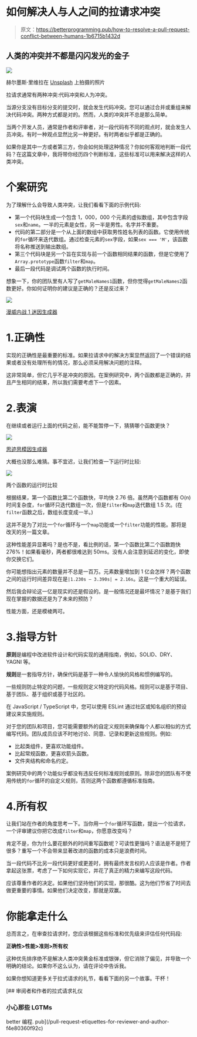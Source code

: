 # 如何解决人与人之间的拉请求冲突

> 原文：<https://betterprogramming.pub/how-to-resolve-a-pull-request-conflict-between-humans-1b6715b1432d>

## 人类的冲突并不都是闪闪发光的金子

![](img/821d0b91b6401c62feec912039e050f1.png)

赫尔墨斯·里维拉在 [Unsplash](https://unsplash.com?utm_source=medium&utm_medium=referral) 上拍摄的照片

拉请求通常有两种冲突:代码冲突和人为冲突。

当源分支没有目标分支的提交时，就会发生代码冲突。您可以通过合并或重组来解决代码冲突。两种方式都是对的。然而，人类的冲突并不总是那么简单。

当两个开发人员，通常是作者和评审者，对一段代码有不同的观点时，就会发生人员冲突。有时一种观点显然比另一种更好。有时两者似乎都是正确的。

如果你是其中一方或者第三方，你会如何处理这种情况？你如何客观地判断一段代码？在这篇文章中，我将带你经历四个判断标准，这些标准可以用来解决这样的人类冲突。

# 个案研究

为了理解什么会导致人类冲突，让我们看看下面的示例代码:

*   第一个代码块生成一个包含 1，000，000 个元素的虚拟数组，其中包含字段`sex`和`name`。一半的元素是女性，另一半是男性。名字并不重要。
*   代码的第二部分是一个从上面的数组中获取男性姓名列表的函数。它使用传统的`for`循环来迭代数组。通过检查元素的`sex`字段，如果`sex === 'M'`，该函数将名称推送到输出数组。
*   第三个代码块是另一个旨在实现与前一个函数相同结果的函数，但是它使用了`Array.prototype`函数`filter`和`map`。
*   最后一段代码是调试两个函数的执行时间。

想象一下，你的团队里有人写了`getMaleNames1`函数，但你觉得`getMaleNames2`函数更好。你如何证明你的建议是正确的？还是反过来？

![](img/52e1d67e31f5e759b59ce97d71ecedd6.png)

[漫威内战 1 迷因生成器](https://imgflip.com/memegenerator/Marvel-Civil-War-1)

# 1.正确性

实现的正确性是最重要的标准。如果拉请求中的解决方案显然返回了一个错误的结果或者没有处理所有的情况，那么必须采用解决问题的注释。

这非常简单，但它几乎不是冲突的原因。在案例研究中，两个函数都是正确的，并且产生相同的结果，所以我们需要考虑下一个因素。

# 2.表演

在继续或者运行上面的代码之前，能不能暂停一下，猜猜哪个函数更快？

![](img/92cd287974d04b6db2932997a3b4c06a.png)

[思迹思模因生成器](https://imgflip.com/memegenerator/316678270/Think-Mark-Think)

大概也没那么难猜。事不宜迟，让我们检查一下运行时比较:

![](img/fa0ff8b4687e7a18215645c5d19d9e7b.png)

两个函数的运行时比较

根据结果，第一个函数比第二个函数快，平均快 2.76 倍。虽然两个函数都有 O(n)时间复杂度，`for`循环只迭代数组一次，但是`filter`和`map`迭代数组 1.5 次。(在`filter`函数之后，数组长度变成一半。)

这并不是为了对比一个`for`循环与一个`map`功能或一个`filter`功能的性能。那将是改天的另一篇文章。

这种性能差异显著吗？是也不是，看比例的话，第一个函数比第二个函数跑快 276%！如果看毫秒，两者都很难达到 50ms。没有人会注意到延迟的变化，即使你交换它们。

你可能想指出元素的数量并不总是一百万。元素数量增加到 1 亿会怎样？两个函数之间的运行时间差异现在是`|1.230s — 3.390s| = 2.16s`。这是一个重大的延误。

然后我会辩论这一亿是现实的还是假设的。是一般情况还是最坏情况？是基于我们现在掌握的数据还是为了未来的预防？

性能方面，还是模棱两可。

# 3.指导方针

**原则**是编程中改进软件设计和代码实现的通用指南，例如，SOLID、DRY、YAGNI 等。

**规则**是一套指导方针，确保代码是基于一种令人愉快的风格和惯例编写的。

一些规则防止特定的问题，一些规则定义特定的代码风格。规则可以是基于项目、基于团队、基于组织或基于社区的。

在 JavaScript / TypeScript 中，您可以使用 ESLint 通过社区或知名组织的预设建议来实施规则。

对于您的团队和项目，您可能需要额外的自定义规则来确保每个人都以相似的方式编写代码。团队成员应该不时地讨论、同意、记录和更新这些规则。例如:

*   比起类组件，更喜欢功能组件。
*   比起常规函数，更喜欢箭头函数。
*   文件夹结构和命名约定。

案例研究中的两个功能似乎都没有违反任何标准规则或原则。除非您的团队有不使用传统的`for`循环的自定义规则，否则这两个函数都遵循标准指南。

# 4.所有权

让我们站在作者的角度思考一下。当你用一个`for`循环写函数，提出一个拉请求，一个评审建议你把它改成`filter`和`map`，你愿意改变吗？

肯定不是，你为什么要花额外的时间重写函数呢？可读性更强吗？语法是不是短了很多？重写一个不会带来显著改进的函数的成本只是浪费时间。

当一段代码不比另一段代码更好或更差时，拥有最终发言权的人应该是作者。作者拿起这张票，考虑了一下如何实现它，并花了真正的精力来编写这段代码。

应该尊重作者的决定。如果他们坚持他们的实现，那很酷。这为他们节省了时间去做更重要的事情。如果他们决定改变，那就是双赢。

# 你能拿走什么

总而言之，在审查拉请求时，您应该根据这些标准和优先级来评估任何代码段:

**正确性>性能>准则>所有权**

这种优先排序绝不是解决人类冲突黄金标准或银弹，但它消除了偏见，并导致一个明确的结论。如果你不这么认为，请在评论中告诉我。

如果你想知道更多关于拉式请求的礼节，看看下面的另一个故事。干杯！

[](/pull-request-etiquettes-for-reviewer-and-author-f4e80360f92c) [## 审阅者和作者的拉式请求礼仪

### 小心那些 LGTMs

better 编程. pub](/pull-request-etiquettes-for-reviewer-and-author-f4e80360f92c)